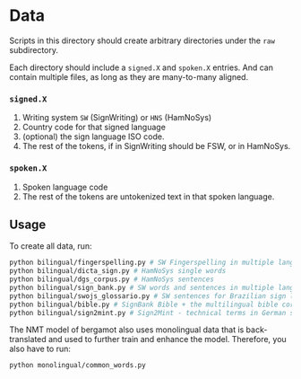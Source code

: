 # Data

Scripts in this directory should create arbitrary directories under the `raw` subdirectory.

Each directory should include a `signed.X` and `spoken.X` entries. And can contain multiple files, as long as they are
many-to-many aligned.

### `signed.X`
 
1. Writing system `SW` (SignWriting) or `HNS` (HamNoSys)
2. Country code for that signed language
3. (optional) the sign language ISO code.
4. The rest of the tokens, if in SignWriting should be FSW, or in HamNoSys.

### `spoken.X`

1. Spoken language code 
2. The rest of the tokens are untokenized text in that spoken language.

## Usage

To create all data, run:

```bash
python bilingual/fingerspelling.py # SW Fingerspelling in multiple languages
python bilingual/dicta_sign.py # HamNoSys single words
python bilingual/dgs_corpus.py # HamNoSys sentences
python bilingual/sign_bank.py # SW words and sentences in multiple languages 
python bilingual/swojs_glossario.py # SW sentences for Brazilian sign language
python bilingual/bible.py # SignBank Bible + the multilingual bible corpus
python bilingual/sign2mint.py # Sign2Mint - technical terms in German sign language
```


The NMT model of bergamot also uses monolingual data that is back-translated and used to further train and enhance the
model. Therefore, you also have to run:

```bash
python monolingual/common_words.py
```

